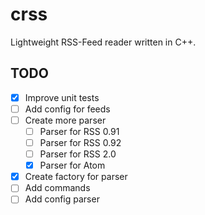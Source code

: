# crss
Lightweight RSS-Feed reader written in C++.

## TODO
* [x] Improve unit tests
* [ ] Add config for feeds
* [ ] Create more parser
	* [ ] Parser for RSS 0.91
	* [ ] Parser for RSS 0.92
	* [ ] Parser for RSS 2.0
	* [x] Parser for Atom 
* [x] Create factory for parser
* [ ] Add commands
* [ ] Add config parser
